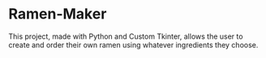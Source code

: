 # Ramen-Maker
This project, made with Python and Custom Tkinter, allows the user to create and order their own ramen using whatever ingredients they choose.
